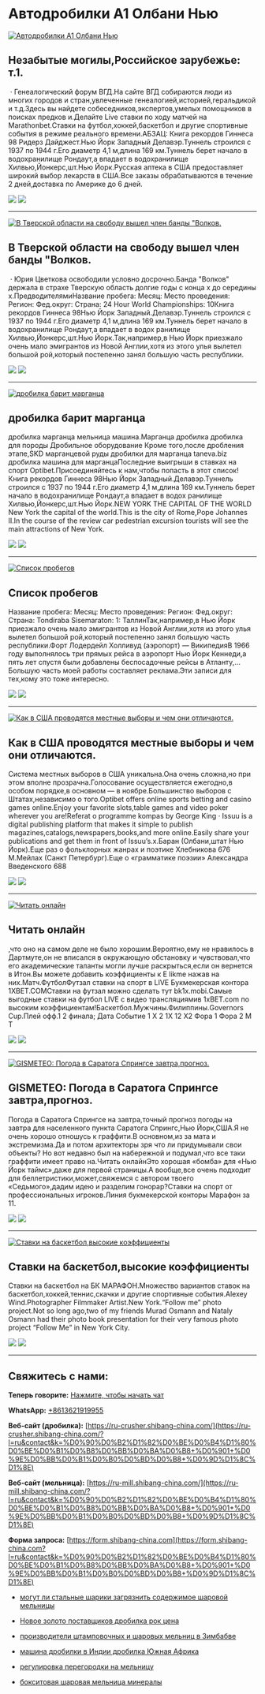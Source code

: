 # Автодробилки А1 Олбани Нью

<a href="https://swt.shibang-china.com/?l=ru&img&k=%D0%90%D0%B2%D1%82%D0%BE%D0%B4%D1%80%D0%BE%D0%B1%D0%B8%D0%BB%D0%BA%D0%B8+%D0%901+%D0%9E%D0%BB%D0%B1%D0%B0%D0%BD%D0%B8+%D0%9D%D1%8C%D1%8E" target="_blank">![Автодробилки А1 Олбани Нью](http://static.shibang-china.com/all-800x300/1204.jpg)</a>

## Незабытые могилы,Российское зарубежье: т.1.
&nbsp;&#0183;&#32;Генеалогический форум ВГД.На сайте ВГД собираются люди из многих городов и стран,увлеченные генеалогией,историей,геральдикой и т.д.Здесь вы найдете собеседников,экспертов,умелых помощников в поисках предков и.Делайте Live ставки по ходу матчей на Marathonbet.Ставки на футбол,хоккей,баскетбол и другие спортивные события в режиме реального времени.АБЗАЦ: Книга рекордов Гиннеса 98 Ридерз Дайджест.Нью Йорк Западный Делавэр.Туннель строился с 1937 по 1944 г.Его диаметр 4,1 м,длина 169 км.Туннель берет начало в водохранилище Рондаут,а впадает в водохранилище Хилвью,Йонкерс,шт.Нью Йорк.Русская аптека в США предоставляет широкий выбор лекарств в США.Все заказы обрабатываются в течение 2 дней,доставка по Америке до 6 дней.


<a href="https://whatsapp.shibangsoft.com/WhatsApp.php" target="_blank" title="WhatsApp">![](http://static.shibang-china.com/icon/whatsapp.png)</a> <a href="https://swt.shibang-china.com/?l=ru&icon&k=%D0%90%D0%B2%D1%82%D0%BE%D0%B4%D1%80%D0%BE%D0%B1%D0%B8%D0%BB%D0%BA%D0%B8+%D0%901+%D0%9E%D0%BB%D0%B1%D0%B0%D0%BD%D0%B8+%D0%9D%D1%8C%D1%8E" target="_blank">![](http://static.shibang-china.com/icon/chat-ru.png)</a>

---

<a href="https://swt.shibang-china.com/?l=ru&img&k=%D0%90%D0%B2%D1%82%D0%BE%D0%B4%D1%80%D0%BE%D0%B1%D0%B8%D0%BB%D0%BA%D0%B8+%D0%901+%D0%9E%D0%BB%D0%B1%D0%B0%D0%BD%D0%B8+%D0%9D%D1%8C%D1%8E" target="_blank">![В Тверской области на свободу вышел член банды &quot;Волков.](http://static.shibang-china.com/all-800x300/77.jpg)</a>

## В Тверской области на свободу вышел член банды &quot;Волков.
&nbsp;&#0183;&#32;Юрия Цветкова освободили условно досрочно.Банда &quot;Волков&quot; держала в страхе Тверскую область долгие годы с конца х до середины х.ПредводителямиНазвание пробега: Месяц: Место проведения: Регион: Фед.округ: Страна: 24 Hour World Championships: 10Книга рекордов Гиннеса 98Нью Йорк Западный.Делавэр.Туннель строился с 1937 по 1944 г.Его диаметр 4,1 м,длина 169 км.Туннель берет начало в водохранилище Рондаут,а впадает в водох ранилище Хилвью,Йонкерс,шт.Нью Йорк.Так,например,в Нью Йорк приезжало очень мало эмигрантов из Новой Англии,хотя из этого улья вылетел большой рой,который постепенно занял большую часть республики.


<a href="https://whatsapp.shibangsoft.com/WhatsApp.php" target="_blank" title="WhatsApp">![](http://static.shibang-china.com/icon/whatsapp.png)</a> <a href="https://swt.shibang-china.com/?l=ru&icon&k=%D0%90%D0%B2%D1%82%D0%BE%D0%B4%D1%80%D0%BE%D0%B1%D0%B8%D0%BB%D0%BA%D0%B8+%D0%901+%D0%9E%D0%BB%D0%B1%D0%B0%D0%BD%D0%B8+%D0%9D%D1%8C%D1%8E" target="_blank">![](http://static.shibang-china.com/icon/chat-ru.png)</a>

---

<a href="https://swt.shibang-china.com/?l=ru&img&k=%D0%90%D0%B2%D1%82%D0%BE%D0%B4%D1%80%D0%BE%D0%B1%D0%B8%D0%BB%D0%BA%D0%B8+%D0%901+%D0%9E%D0%BB%D0%B1%D0%B0%D0%BD%D0%B8+%D0%9D%D1%8C%D1%8E" target="_blank">![дробилка барит марганца](http://static.shibang-china.com/all-800x300/1065.jpg)</a>

## дробилка барит марганца
дробилка марганца мельница машина.Марганца дробилка дробилка для породы Дробильное оборудование Кроме того,после дробления этапе,SKD марганцевой руды дробилки для марганца taneva.biz дробилка машина для марганцаПоследние выигрыши в ставках на спорт Optibet.Присоединяйтесь к нам,чтобы попасть в этот список!Книга рекордов Гиннеса 98Нью Йорк Западный.Делавэр.Туннель строился с 1937 по 1944 г.Его диаметр 4,1 м,длина 169 км.Туннель берет начало в водохранилище Рондаут,а впадает в водох ранилище Хилвью,Йонкерс,шт.Нью Йорк.NEW YORK THE CAPITAL OF THE WORLD New York the capital of the world.This is the city of Rome,Pope Johannes II.In the course of the review car pedestrian excursion tourists will see the main attractions of New York.


<a href="https://whatsapp.shibangsoft.com/WhatsApp.php" target="_blank" title="WhatsApp">![](http://static.shibang-china.com/icon/whatsapp.png)</a> <a href="https://swt.shibang-china.com/?l=ru&icon&k=%D0%90%D0%B2%D1%82%D0%BE%D0%B4%D1%80%D0%BE%D0%B1%D0%B8%D0%BB%D0%BA%D0%B8+%D0%901+%D0%9E%D0%BB%D0%B1%D0%B0%D0%BD%D0%B8+%D0%9D%D1%8C%D1%8E" target="_blank">![](http://static.shibang-china.com/icon/chat-ru.png)</a>

---

<a href="https://swt.shibang-china.com/?l=ru&img&k=%D0%90%D0%B2%D1%82%D0%BE%D0%B4%D1%80%D0%BE%D0%B1%D0%B8%D0%BB%D0%BA%D0%B8+%D0%901+%D0%9E%D0%BB%D0%B1%D0%B0%D0%BD%D0%B8+%D0%9D%D1%8C%D1%8E" target="_blank">![Список пробегов](http://static.shibang-china.com/all-800x300/1078.jpg)</a>

## Список пробегов
Название пробега: Месяц: Место проведения: Регион: Фед.округ: Страна: Tondiraba Sisemaraton: 1: ТаллинТак,например,в Нью Йорк приезжало очень мало эмигрантов из Новой Англии,хотя из этого улья вылетел большой рой,который постепенно занял большую часть республики.Форт Лодердейл Холливуд (аэропорт) — ВикипедияВ 1966 году выполнялось три прямых рейса в аэропорт Нью Йорк Кеннеди,а пять лет спустя были добавлены беспосадочные рейсы в Атланту,…Большую часть моей работы составляет реклама.Эти записи для тех,кому это тоже интересно.


<a href="https://whatsapp.shibangsoft.com/WhatsApp.php" target="_blank" title="WhatsApp">![](http://static.shibang-china.com/icon/whatsapp.png)</a> <a href="https://swt.shibang-china.com/?l=ru&icon&k=%D0%90%D0%B2%D1%82%D0%BE%D0%B4%D1%80%D0%BE%D0%B1%D0%B8%D0%BB%D0%BA%D0%B8+%D0%901+%D0%9E%D0%BB%D0%B1%D0%B0%D0%BD%D0%B8+%D0%9D%D1%8C%D1%8E" target="_blank">![](http://static.shibang-china.com/icon/chat-ru.png)</a>

---

<a href="https://swt.shibang-china.com/?l=ru&img&k=%D0%90%D0%B2%D1%82%D0%BE%D0%B4%D1%80%D0%BE%D0%B1%D0%B8%D0%BB%D0%BA%D0%B8+%D0%901+%D0%9E%D0%BB%D0%B1%D0%B0%D0%BD%D0%B8+%D0%9D%D1%8C%D1%8E" target="_blank">![Как в США проводятся местные выборы и чем они отличаются.](http://static.shibang-china.com/all-800x300/747.jpg)</a>

## Как в США проводятся местные выборы и чем они отличаются.
Система местных выборов в США уникальна.Она очень сложна,но при этом вполне прозрачна.Голосование осуществляется ежегодно,в особом порядке,в основном — в ноябре.Большинство выборов с Штатах,независимо о того.Optibet offers online sports betting and casino games online.Enjoy your favorite slots,table games and video poker wherever you are!Referat o programme kompas by George King&nbsp;&#0183;&#32;Issuu is a digital publishing platform that makes it simple to publish magazines,catalogs,newspapers,books,and more online.Easily share your publications and get them in front of Issuu’s.x.Баран (Олбани,штат Нью Йорк).Еще раз о фольклорных жанрах и поэтике Хлебникова 676 М.Мейлах (Санкт Петербург).Еще о &#171;грамматике поэзии&#187; Александра Введенского 688


<a href="https://whatsapp.shibangsoft.com/WhatsApp.php" target="_blank" title="WhatsApp">![](http://static.shibang-china.com/icon/whatsapp.png)</a> <a href="https://swt.shibang-china.com/?l=ru&icon&k=%D0%90%D0%B2%D1%82%D0%BE%D0%B4%D1%80%D0%BE%D0%B1%D0%B8%D0%BB%D0%BA%D0%B8+%D0%901+%D0%9E%D0%BB%D0%B1%D0%B0%D0%BD%D0%B8+%D0%9D%D1%8C%D1%8E" target="_blank">![](http://static.shibang-china.com/icon/chat-ru.png)</a>

---

<a href="https://swt.shibang-china.com/?l=ru&img&k=%D0%90%D0%B2%D1%82%D0%BE%D0%B4%D1%80%D0%BE%D0%B1%D0%B8%D0%BB%D0%BA%D0%B8+%D0%901+%D0%9E%D0%BB%D0%B1%D0%B0%D0%BD%D0%B8+%D0%9D%D1%8C%D1%8E" target="_blank">![Читать онлайн](http://static.shibang-china.com/all-800x300/1018.jpg)</a>

## Читать онлайн
,что оно на самом деле не было хорошим.Вероятно,ему не нравилось в Дартмуте,он не вписался в окружающую обстановку и чувствовал,что его академические таланты могли лучше раскрыться,если он вернется в Итон.Вы можете добавить коэффициенты к E likme нажав на них.Матч.ФутболФутзал ставки на спорт в LIVE Букмекерская контора 1XBET.COMСтавки на футзал можно сделать тут bk1x.mobi.Самые выгодные ставки на футбол LIVE с видео трансляциямив 1хBET.com по высоким коэффициентам!Баскетбол.Мужчины.Филиппины.Governors Cup.Плей офф.1 2 финала; Дата Событие 1 Х 2 1Х 12 Х2 Фора 1 Фора 2 М Т


<a href="https://whatsapp.shibangsoft.com/WhatsApp.php" target="_blank" title="WhatsApp">![](http://static.shibang-china.com/icon/whatsapp.png)</a> <a href="https://swt.shibang-china.com/?l=ru&icon&k=%D0%90%D0%B2%D1%82%D0%BE%D0%B4%D1%80%D0%BE%D0%B1%D0%B8%D0%BB%D0%BA%D0%B8+%D0%901+%D0%9E%D0%BB%D0%B1%D0%B0%D0%BD%D0%B8+%D0%9D%D1%8C%D1%8E" target="_blank">![](http://static.shibang-china.com/icon/chat-ru.png)</a>

---

<a href="https://swt.shibang-china.com/?l=ru&img&k=%D0%90%D0%B2%D1%82%D0%BE%D0%B4%D1%80%D0%BE%D0%B1%D0%B8%D0%BB%D0%BA%D0%B8+%D0%901+%D0%9E%D0%BB%D0%B1%D0%B0%D0%BD%D0%B8+%D0%9D%D1%8C%D1%8E" target="_blank">![GISMETEO: Погода в Саратога Спрингсе завтра,прогноз.](http://static.shibang-china.com/all-800x300/57.jpg)</a>

## GISMETEO: Погода в Саратога Спрингсе завтра,прогноз.
Погода в Саратога Спрингсе на завтра,точный прогноз погоды на завтра для населенного пункта Саратога Спрингс,Нью Йорк,США.Я не очень хорошо отношусь к граффити.В основном,из за мата и экстремизма.Да и потом архитекторы зря что ли придумывали свои объекты? Но вот недавно был на набережной и подумал,что все таки граффити имеет право на.Читать онлайнЭто хорошая &#171;бомба&#187; для &#171;Нью Йорк таймс&#187;,даже для первой страницы.А вообще,все очень подходит для беллетристики,может,свяжемся с автором твоего &#171;Седьмого&#187;,дадим идею и разделим гонорар?Ставки на спорт от профессиональных игроков.Линия букмекерской конторы Марафон за 11.


<a href="https://whatsapp.shibangsoft.com/WhatsApp.php" target="_blank" title="WhatsApp">![](http://static.shibang-china.com/icon/whatsapp.png)</a> <a href="https://swt.shibang-china.com/?l=ru&icon&k=%D0%90%D0%B2%D1%82%D0%BE%D0%B4%D1%80%D0%BE%D0%B1%D0%B8%D0%BB%D0%BA%D0%B8+%D0%901+%D0%9E%D0%BB%D0%B1%D0%B0%D0%BD%D0%B8+%D0%9D%D1%8C%D1%8E" target="_blank">![](http://static.shibang-china.com/icon/chat-ru.png)</a>

---

<a href="https://swt.shibang-china.com/?l=ru&img&k=%D0%90%D0%B2%D1%82%D0%BE%D0%B4%D1%80%D0%BE%D0%B1%D0%B8%D0%BB%D0%BA%D0%B8+%D0%901+%D0%9E%D0%BB%D0%B1%D0%B0%D0%BD%D0%B8+%D0%9D%D1%8C%D1%8E" target="_blank">![Ставки на баскетбол,высокие коэффициенты](http://static.shibang-china.com/all-800x300/1359.jpg)</a>

## Ставки на баскетбол,высокие коэффициенты
Ставки на баскетбол на БК МАРАФОН.Множество вариантов ставок на баскетбол,хоккей,теннис,скачки и другие спортивные события.Alexey Wind.Photographer Filmmaker Artist.New York.“Follow me” photo project.Not so long ago,two of my friends Murad Osmann and Nataly Osmann had their photo book presentation for their very famous photo project “Follow Me” in New York City.

<a href="https://whatsapp.shibangsoft.com/WhatsApp.php" target="_blank" title="WhatsApp">![](http://static.shibang-china.com/icon/whatsapp.png)</a> <a href="https://swt.shibang-china.com/?l=ru&icon&k=%D0%90%D0%B2%D1%82%D0%BE%D0%B4%D1%80%D0%BE%D0%B1%D0%B8%D0%BB%D0%BA%D0%B8+%D0%901+%D0%9E%D0%BB%D0%B1%D0%B0%D0%BD%D0%B8+%D0%9D%D1%8C%D1%8E" target="_blank">![](http://static.shibang-china.com/icon/chat-ru.png)</a>

---
## Свяжитесь с нами:

**Теперь говорите:** [Нажмите, чтобы начать чат](https://swt.shibang-china.com?l=ru&contact&k=%D0%90%D0%B2%D1%82%D0%BE%D0%B4%D1%80%D0%BE%D0%B1%D0%B8%D0%BB%D0%BA%D0%B8+%D0%901+%D0%9E%D0%BB%D0%B1%D0%B0%D0%BD%D0%B8+%D0%9D%D1%8C%D1%8E)

**WhatsApp:**  [+8613621919955](https://whatsapp.shibangsoft.com/WhatsApp.php)

**Веб-сайт (дробилка):** [https://ru-crusher.shibang-china.com/](https://ru-crusher.shibang-china.com/?l=ru&contact&k=%D0%90%D0%B2%D1%82%D0%BE%D0%B4%D1%80%D0%BE%D0%B1%D0%B8%D0%BB%D0%BA%D0%B8+%D0%901+%D0%9E%D0%BB%D0%B1%D0%B0%D0%BD%D0%B8+%D0%9D%D1%8C%D1%8E)

**Веб-сайт (мельница):** [https://ru-mill.shibang-china.com/](https://ru-mill.shibang-china.com/?l=ru&contact&k=%D0%90%D0%B2%D1%82%D0%BE%D0%B4%D1%80%D0%BE%D0%B1%D0%B8%D0%BB%D0%BA%D0%B8+%D0%901+%D0%9E%D0%BB%D0%B1%D0%B0%D0%BD%D0%B8+%D0%9D%D1%8C%D1%8E)

**Форма запроса:** [https://form.shibang-china.com](https://form.shibang-china.com?l=ru&contact&k=%D0%90%D0%B2%D1%82%D0%BE%D0%B4%D1%80%D0%BE%D0%B1%D0%B8%D0%BB%D0%BA%D0%B8+%D0%901+%D0%9E%D0%BB%D0%B1%D0%B0%D0%BD%D0%B8+%D0%9D%D1%8C%D1%8E)

* [могут ли стальные шарики загрязнить содержимое шаровой мельницы](../121/%D0%BC%D0%BE%D0%B3%D1%83%D1%82%20%D0%BB%D0%B8%20%D1%81%D1%82%D0%B0%D0%BB%D1%8C%D0%BD%D1%8B%D0%B5%20%D1%88%D0%B0%D1%80%D0%B8%D0%BA%D0%B8%20%D0%B7%D0%B0%D0%B3%D1%80%D1%8F%D0%B7%D0%BD%D0%B8%D1%82%D1%8C%20%D1%81%D0%BE%D0%B4%D0%B5%D1%80%D0%B6%D0%B8%D0%BC%D0%BE%D0%B5%20%D1%88%D0%B0%D1%80%D0%BE%D0%B2%D0%BE%D0%B9%20%D0%BC%D0%B5%D0%BB%D1%8C%D0%BD%D0%B8%D1%86%D1%8B.md)

* [Новое золото поставщиков дробилка рок цена](../125/%D0%9D%D0%BE%D0%B2%D0%BE%D0%B5%20%D0%B7%D0%BE%D0%BB%D0%BE%D1%82%D0%BE%20%D0%BF%D0%BE%D1%81%D1%82%D0%B0%D0%B2%D1%89%D0%B8%D0%BA%D0%BE%D0%B2%20%D0%B4%D1%80%D0%BE%D0%B1%D0%B8%D0%BB%D0%BA%D0%B0%20%D1%80%D0%BE%D0%BA%20%D1%86%D0%B5%D0%BD%D0%B0.md)

* [производители штамповочных и шаровых мельниц в Зимбабве](../124/%D0%BF%D1%80%D0%BE%D0%B8%D0%B7%D0%B2%D0%BE%D0%B4%D0%B8%D1%82%D0%B5%D0%BB%D0%B8%20%D1%88%D1%82%D0%B0%D0%BC%D0%BF%D0%BE%D0%B2%D0%BE%D1%87%D0%BD%D1%8B%D1%85%20%D0%B8%20%D1%88%D0%B0%D1%80%D0%BE%D0%B2%D1%8B%D1%85%20%D0%BC%D0%B5%D0%BB%D1%8C%D0%BD%D0%B8%D1%86%20%D0%B2%20%D0%97%D0%B8%D0%BC%D0%B1%D0%B0%D0%B1%D0%B2%D0%B5.md)

* [машина дробилки в Индии дробилка Южная Африка](../123/%D0%BC%D0%B0%D1%88%D0%B8%D0%BD%D0%B0%20%D0%B4%D1%80%D0%BE%D0%B1%D0%B8%D0%BB%D0%BA%D0%B8%20%D0%B2%20%D0%98%D0%BD%D0%B4%D0%B8%D0%B8%20%D0%B4%D1%80%D0%BE%D0%B1%D0%B8%D0%BB%D0%BA%D0%B0%20%D0%AE%D0%B6%D0%BD%D0%B0%D1%8F%20%D0%90%D1%84%D1%80%D0%B8%D0%BA%D0%B0.md)

* [регулировка перегородки на мельницу](../121/%D1%80%D0%B5%D0%B3%D1%83%D0%BB%D0%B8%D1%80%D0%BE%D0%B2%D0%BA%D0%B0%20%D0%BF%D0%B5%D1%80%D0%B5%D0%B3%D0%BE%D1%80%D0%BE%D0%B4%D0%BA%D0%B8%20%D0%BD%D0%B0%20%D0%BC%D0%B5%D0%BB%D1%8C%D0%BD%D0%B8%D1%86%D1%83.md)

* [бокситовая шаровая мельница минералы](../121/%D0%B1%D0%BE%D0%BA%D1%81%D0%B8%D1%82%D0%BE%D0%B2%D0%B0%D1%8F%20%D1%88%D0%B0%D1%80%D0%BE%D0%B2%D0%B0%D1%8F%20%D0%BC%D0%B5%D0%BB%D1%8C%D0%BD%D0%B8%D1%86%D0%B0%20%D0%BC%D0%B8%D0%BD%D0%B5%D1%80%D0%B0%D0%BB%D1%8B.md)